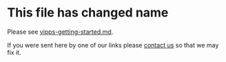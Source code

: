 # This file has changed name
Please see [vipps-getting-started.md](https://github.com/vippsas/vipps-developers/blob/master/vipps-getting-started.md). 
 
If you were sent here by one of our links please [contact us](https://github.com/vippsas/vipps-developers/blob/master/contact.md) so that we may fix it.
